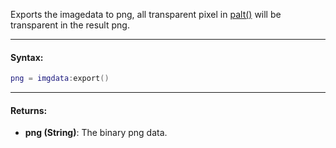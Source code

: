 Exports the imagedata to png, all transparent pixel in [palt()](palt.md) will be transparent in the result png.

---

#### Syntax:
```lua
png = imgdata:export()
```

---

#### Returns:

* **png (String)**: The binary png data.